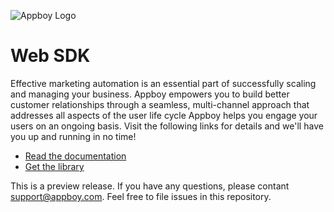 ![Appboy Logo](https://github.com/Appboy/appboy-web-sdk/blob/master/Appboy_Logo_Smiley_Red.png)

# Web SDK

Effective marketing automation is an essential part of successfully scaling and managing your business. Appboy empowers you to build better customer relationships through a seamless, multi-channel approach that addresses all aspects of the user life cycle Appboy helps you engage your users on an ongoing basis. Visit the following links for details and we'll have you up and running in no time!

- [Read the documentation](https://js.appboycdn.com/web-sdk/1.2/doc/module-appboy.html)
- [Get the library](https://js.appboycdn.com/web-sdk/1.2/appboy.min.js)

This is a preview release. If you have any questions, please contant support@appboy.com. Feel free to file issues in this repository.
